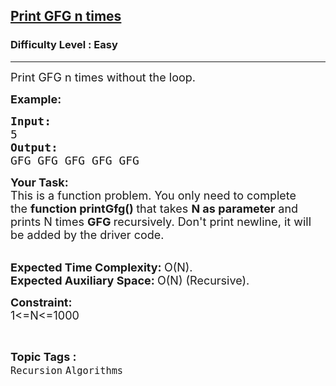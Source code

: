 <h2><a href="https://practice.geeksforgeeks.org/problems/print-gfg-n-times/0">Print GFG n times</a></h2><h3>Difficulty Level : Easy</h3><hr><div class="problems_problem_content__Xm_eO"><p><span style="font-size:18px">Print GFG n times without the loop.</span></p>

<p><strong><span style="font-size:18px">Example:</span></strong></p>

<pre><span style="font-size:18px"><strong>Input:
</strong>5
<strong>Output:</strong></span><span style="font-size:18px"><strong>
</strong>GFG GFG GFG GFG GFG</span></pre>

<p><span style="font-size:18px"><strong>Your Task:</strong><br>
This is a function problem. You only need to complete the&nbsp;<strong>function printGfg()&nbsp;</strong>that takes&nbsp;<strong>N as parameter</strong>&nbsp;and prints N&nbsp;times&nbsp;<strong>GFG&nbsp;</strong>recursively. Don't print newline, it will be added by the driver code.</span></p>

<p><br>
<span style="font-size:18px"><strong>Expected Time Complexity:&nbsp;</strong>O(N).<br>
<strong>Expected Auxiliary Space:&nbsp;</strong>O(N) (Recursive).</span></p>

<p><strong><span style="font-size:18px">Constraint:</span></strong><br>
<span style="font-size:18px">1&lt;=N&lt;=1000</span></p>
</div><br><p><span style=font-size:18px><strong>Topic Tags : </strong><br><code>Recursion</code>&nbsp;<code>Algorithms</code>&nbsp;